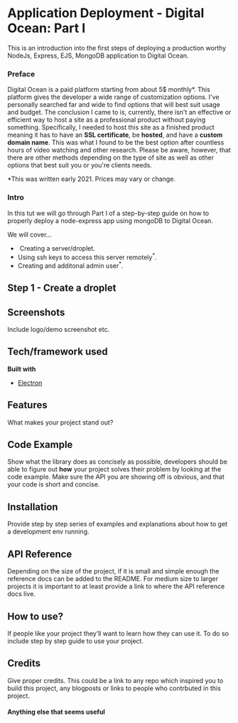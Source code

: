 # Application Deployment - Digital Ocean: Part I
This is an introduction into the first steps of deploying a production worthy NodeJs, Express, EJS, MongoDB application to Digital Ocean.

### Preface
Digital Ocean is a paid platform starting from about 5$ monthly*. This platform gives the developer a wide range of customization options. I've personally searched far and wide to find options that will best suit usage and budget. The conclusion I came to is, currently, there isn't an effective or efficient way to host a site as a professional product without paying something. Specifically, I needed to host this site as a finished product meaning it has to have an <b>SSL certificate</b>, be <b>hosted</b>, and have a <b>custom domain name</b>. This was what I found to be the best option after countless hours of video watching and other research.  Please be aware, however, that there are other methods depending on the type of site as well as other options that best suit you or you're clients needs.

*This was written early 2021. Prices may vary or change.

### Intro
In this tut we will go through Part I of a step-by-step guide on how to properly deploy a node-express app using mongoDB to Digital Ocean.


We will cover...
 * &nbsp;Creating a server/droplet. 
 * Using ssh keys to access this server remotely<sup>*</sup>. 
 * Creating and additonal admin user<sup>*</sup>.
 
 


## Step 1 - Create a droplet



## Screenshots
Include logo/demo screenshot etc.

## Tech/framework used

<b>Built with</b>
- [Electron](https://electron.atom.io)

## Features
What makes your project stand out?

## Code Example
Show what the library does as concisely as possible, developers should be able to figure out **how** your project solves their problem by looking at the code example. Make sure the API you are showing off is obvious, and that your code is short and concise.

## Installation
Provide step by step series of examples and explanations about how to get a development env running.

## API Reference

Depending on the size of the project, if it is small and simple enough the reference docs can be added to the README. For medium size to larger projects it is important to at least provide a link to where the API reference docs live.

## How to use?
If people like your project they’ll want to learn how they can use it. To do so include step by step guide to use your project.

## Credits
Give proper credits. This could be a link to any repo which inspired you to build this project, any blogposts or links to people who contrbuted in this project. 

#### Anything else that seems useful


